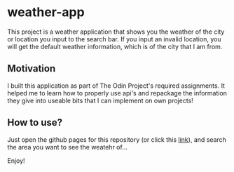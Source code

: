 # weather-app

This project is a weather application that shows you the weather of the city or location you input to the search bar. If you input an invalid location, you will get the default weather information, which is of the city that I am from.

## Motivation

I built this application as part of The Odin Project's required assignments. It helped me to learn how to properly use api's and repackage the information they give into useable bits that I can implement on own projects!

## How to use?

Just open the github pages for this repository (or click this [link](https://meeran-tofiq.github.io/weather-app/)), and search the area you want to see the weatehr of...

Enjoy!